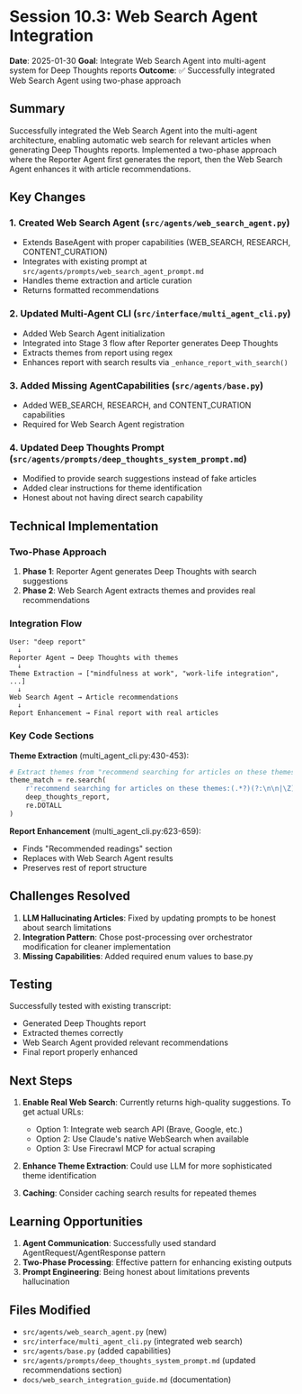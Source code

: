 # Session 10.3: Web Search Agent Integration

**Date**: 2025-01-30
**Goal**: Integrate Web Search Agent into multi-agent system for Deep Thoughts reports
**Outcome**: ✅ Successfully integrated Web Search Agent using two-phase approach

## Summary

Successfully integrated the Web Search Agent into the multi-agent architecture, enabling automatic web search for relevant articles when generating Deep Thoughts reports. Implemented a two-phase approach where the Reporter Agent first generates the report, then the Web Search Agent enhances it with article recommendations.

## Key Changes

### 1. Created Web Search Agent (`src/agents/web_search_agent.py`)
- Extends BaseAgent with proper capabilities (WEB_SEARCH, RESEARCH, CONTENT_CURATION)
- Integrates with existing prompt at `src/agents/prompts/web_search_agent_prompt.md`
- Handles theme extraction and article curation
- Returns formatted recommendations

### 2. Updated Multi-Agent CLI (`src/interface/multi_agent_cli.py`)
- Added Web Search Agent initialization
- Integrated into Stage 3 flow after Reporter generates Deep Thoughts
- Extracts themes from report using regex
- Enhances report with search results via `_enhance_report_with_search()`

### 3. Added Missing AgentCapabilities (`src/agents/base.py`)
- Added WEB_SEARCH, RESEARCH, and CONTENT_CURATION capabilities
- Required for Web Search Agent registration

### 4. Updated Deep Thoughts Prompt (`src/agents/prompts/deep_thoughts_system_prompt.md`)
- Modified to provide search suggestions instead of fake articles
- Added clear instructions for theme identification
- Honest about not having direct search capability

## Technical Implementation

### Two-Phase Approach
1. **Phase 1**: Reporter Agent generates Deep Thoughts with search suggestions
2. **Phase 2**: Web Search Agent extracts themes and provides real recommendations

### Integration Flow
```
User: "deep report"
  ↓
Reporter Agent → Deep Thoughts with themes
  ↓
Theme Extraction → ["mindfulness at work", "work-life integration", ...]
  ↓
Web Search Agent → Article recommendations
  ↓
Report Enhancement → Final report with real articles
```

### Key Code Sections

**Theme Extraction** (multi_agent_cli.py:430-453):
```python
# Extract themes from "recommend searching for articles on these themes:"
theme_match = re.search(
    r'recommend searching for articles on these themes:(.*?)(?:\n\n|\Z)', 
    deep_thoughts_report, 
    re.DOTALL
)
```

**Report Enhancement** (multi_agent_cli.py:623-659):
- Finds "Recommended readings" section
- Replaces with Web Search Agent results
- Preserves rest of report structure

## Challenges Resolved

1. **LLM Hallucinating Articles**: Fixed by updating prompts to be honest about search limitations
2. **Integration Pattern**: Chose post-processing over orchestrator modification for cleaner implementation
3. **Missing Capabilities**: Added required enum values to base.py

## Testing

Successfully tested with existing transcript:
- Generated Deep Thoughts report
- Extracted themes correctly
- Web Search Agent provided relevant recommendations
- Final report properly enhanced

## Next Steps

1. **Enable Real Web Search**: Currently returns high-quality suggestions. To get actual URLs:
   - Option 1: Integrate web search API (Brave, Google, etc.)
   - Option 2: Use Claude's native WebSearch when available
   - Option 3: Use Firecrawl MCP for actual scraping

2. **Enhance Theme Extraction**: Could use LLM for more sophisticated theme identification

3. **Caching**: Consider caching search results for repeated themes

## Learning Opportunities

1. **Agent Communication**: Successfully used standard AgentRequest/AgentResponse pattern
2. **Two-Phase Processing**: Effective pattern for enhancing existing outputs
3. **Prompt Engineering**: Being honest about limitations prevents hallucination

## Files Modified

- `src/agents/web_search_agent.py` (new)
- `src/interface/multi_agent_cli.py` (integrated web search)
- `src/agents/base.py` (added capabilities)
- `src/agents/prompts/deep_thoughts_system_prompt.md` (updated recommendations section)
- `docs/web_search_integration_guide.md` (documentation)